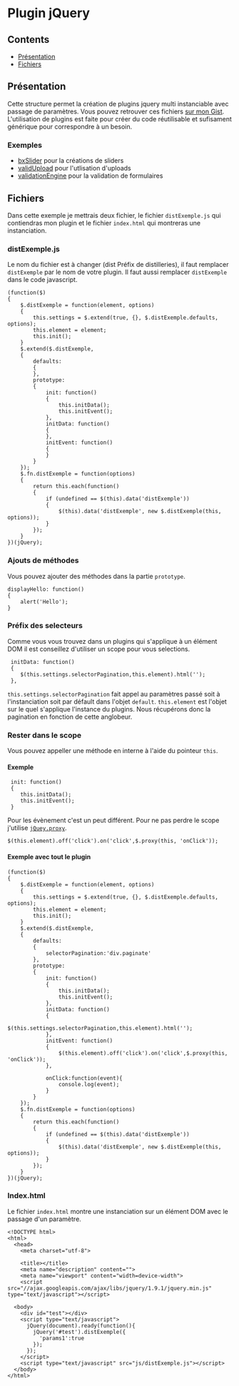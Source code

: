 # Plugin jQuery


## Contents
- [Présentation](#doc-presentation)
- [Fichiers](#doc-files)


<a name="doc-presentation"></a>
## Présentation
Cette structure permet la création de plugins jquery multi instanciable avec passage de paramètres.
Vous pouvez retrouver ces fichiers [sur mon Gist](https://gist.github.com/mfrancois/9003066).
L'utilisation de plugins est faite pour créer du code réutilisable et sufisament générique pour correspondre à un besoin.

### Exemples

* [bxSlider](http://bxslider.com/) pour la créations de sliders
* [validUpload](http://distilleri.es/validupload) pour l'utlisation d'uploads
* [validationEngine](https://github.com/posabsolute/jQuery-Validation-Engine) pour la validation de formulaires


<a name="doc-files"></a>
## Fichiers
Dans cette exemple je mettrais deux fichier, le fichier `distExemple.js` qui contiendras mon plugin et le fichier `index.html` qui montreras une instanciation.

### distExemple.js
Le nom du fichier est à changer (dist Préfix de distilleries), il faut remplacer `distExemple` par le nom de votre plugin.
Il faut aussi remplacer `distExemple` dans le code javascript.


    (function($)
    {
        $.distExemple = function(element, options)
        {
            this.settings = $.extend(true, {}, $.distExemple.defaults, options);
            this.element = element;
            this.init();
        }
        $.extend($.distExemple,
        {
            defaults:
            {
            },
            prototype:
            {
                init: function()
                {
                    this.initData();
                    this.initEvent();
                },
                initData: function()
                {
                },
                initEvent: function()
                {
                }
            }
        });
        $.fn.distExemple = function(options)
        {
            return this.each(function()
            {
                if (undefined == $(this).data('distExemple'))
                {
                    $(this).data('distExemple', new $.distExemple(this, options));
                }
            });
        }
    })(jQuery);


### Ajouts de méthodes
Vous pouvez ajouter des méthodes dans la partie `prototype`.


    displayHello: function()
    {
        alert('Hello');
    }


### Préfix des selecteurs
Comme vous vous trouvez dans un plugins qui s'applique à un élément DOM il est conseillez d'utiliser un scope pour vous selections.

     initData: function()
     {
        $(this.settings.selectorPagination,this.element).html('');
     },



`this.settings.selectorPagination` fait appel au paramètres passé soit à l'instanciation soit par défault dans l'objet `default`.
`this.element` est l'objet sur le quel s'applique l'instance du plugins.
Nous récupérons donc la pagination en fonction de cette anglobeur.


### Rester dans le scope
Vous pouvez appeller une méthode en interne à l'aide du pointeur `this`.

#### Exemple

     init: function()
     {
        this.initData();
        this.initEvent();
     }

Pour les évènement c'est un peut différent. Pour ne pas perdre le scope j'utilise [`jQuey.proxy`](https://api.jquery.com/jQuery.proxy/).

    $(this.element).off('click').on('click',$.proxy(this, 'onClick'));

#### Exemple avec tout le plugin



    (function($)
    {
        $.distExemple = function(element, options)
        {
            this.settings = $.extend(true, {}, $.distExemple.defaults, options);
            this.element = element;
            this.init();
        }
        $.extend($.distExemple,
        {
            defaults:
            {
                selectorPagination:'div.paginate'
            },
            prototype:
            {
                init: function()
                {
                    this.initData();
                    this.initEvent();
                },
                initData: function()
                {
                    $(this.settings.selectorPagination,this.element).html('');
                },
                initEvent: function()
                {
                    $(this.element).off('click').on('click',$.proxy(this, 'onClick'));
                },

                onClick:function(event){
                    console.log(event);
                }
            }
        });
        $.fn.distExemple = function(options)
        {
            return this.each(function()
            {
                if (undefined == $(this).data('distExemple'))
                {
                    $(this).data('distExemple', new $.distExemple(this, options));
                }
            });
        }
    })(jQuery);



### Index.html
Le fichier `index.html` montre une instanciation sur un élément DOM avec le passage d'un paramètre.


    <!DOCTYPE html>
    <html>
      <head>
        <meta charset="utf-8">

        <title></title>
        <meta name="description" content="">
        <meta name="viewport" content="width=device-width">
        <script src="//ajax.googleapis.com/ajax/libs/jquery/1.9.1/jquery.min.js" type="text/javascript"></script>

      <body>
        <div id="test"></div>
        <script type="text/javascript">
          jQuery(document).ready(function(){
            jQuery('#test').distExemple({
              'params1':true
            });
          });
        </script>
        <script type="text/javascript" src="js/distExemple.js"></script>
      </body>
    </html>